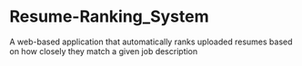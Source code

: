 # Resume-Ranking_System
A web-based application that automatically ranks uploaded resumes based on how closely they match a given job description
